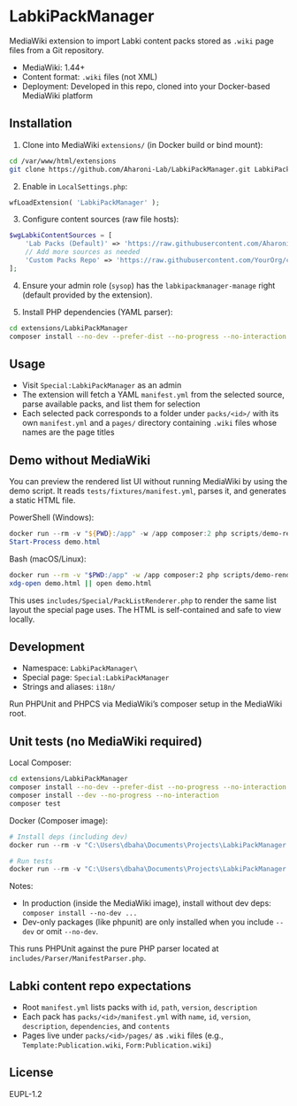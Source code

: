 LabkiPackManager
================

MediaWiki extension to import Labki content packs stored as `.wiki` page files from a Git repository.

- MediaWiki: 1.44+
- Content format: `.wiki` files (not XML)
- Deployment: Developed in this repo, cloned into your Docker-based MediaWiki platform

Installation
------------

1. Clone into MediaWiki `extensions/` (in Docker build or bind mount):

```bash
cd /var/www/html/extensions
git clone https://github.com/Aharoni-Lab/LabkiPackManager.git LabkiPackManager
```

2. Enable in `LocalSettings.php`:

```php
wfLoadExtension( 'LabkiPackManager' );
```

3. Configure content sources (raw file hosts):

```php
$wgLabkiContentSources = [
    'Lab Packs (Default)' => 'https://raw.githubusercontent.com/Aharoni-Lab/labki-packs/main/manifest.yml',
    // Add more sources as needed
    'Custom Packs Repo' => 'https://raw.githubusercontent.com/YourOrg/custom-packs/main/manifest.yml',
];
```

4. Ensure your admin role (`sysop`) has the `labkipackmanager-manage` right (default provided by the extension).

5. Install PHP dependencies (YAML parser):

```bash
cd extensions/LabkiPackManager
composer install --no-dev --prefer-dist --no-progress --no-interaction
```

Usage
-----

- Visit `Special:LabkiPackManager` as an admin
- The extension will fetch a YAML `manifest.yml` from the selected source, parse available packs, and list them for selection
- Each selected pack corresponds to a folder under `packs/<id>/` with its own `manifest.yml` and a `pages/` directory containing `.wiki` files whose names are the page titles

Demo without MediaWiki
----------------------

You can preview the rendered list UI without running MediaWiki by using the demo script. It reads `tests/fixtures/manifest.yml`, parses it, and generates a static HTML file.

PowerShell (Windows):
```powershell
docker run --rm -v "${PWD}:/app" -w /app composer:2 php scripts/demo-render-packs.php > demo.html
Start-Process demo.html
```

Bash (macOS/Linux):
```bash
docker run --rm -v "$PWD:/app" -w /app composer:2 php scripts/demo-render-packs.php > demo.html
xdg-open demo.html || open demo.html
```

This uses `includes/Special/PackListRenderer.php` to render the same list layout the special page uses. The HTML is self-contained and safe to view locally.

Development
-----------

- Namespace: `LabkiPackManager\`
- Special page: `Special:LabkiPackManager`
- Strings and aliases: `i18n/`

Run PHPUnit and PHPCS via MediaWiki’s composer setup in the MediaWiki root.

Unit tests (no MediaWiki required)
----------------------------------

Local Composer:
```bash
cd extensions/LabkiPackManager
composer install --no-dev --prefer-dist --no-progress --no-interaction
composer install --dev --no-progress --no-interaction
composer test
```

Docker (Composer image):
```powershell
# Install deps (including dev)
docker run --rm -v "C:\Users\dbaha\Documents\Projects\LabkiPackManager:/app" -w /app composer:2 install --prefer-dist --no-progress --no-interaction

# Run tests
docker run --rm -v "C:\Users\dbaha\Documents\Projects\LabkiPackManager:/app" -w /app composer:2 vendor/bin/phpunit -c phpunit.xml.dist
```

Notes:
- In production (inside the MediaWiki image), install without dev deps: `composer install --no-dev ...`
- Dev-only packages (like phpunit) are only installed when you include `--dev` or omit `--no-dev`.

This runs PHPUnit against the pure PHP parser located at `includes/Parser/ManifestParser.php`.

Labki content repo expectations
-------------------------------

- Root `manifest.yml` lists packs with `id`, `path`, `version`, `description`
- Each pack has `packs/<id>/manifest.yml` with `name`, `id`, `version`, `description`, `dependencies`, and `contents`
- Pages live under `packs/<id>/pages/` as `.wiki` files (e.g., `Template:Publication.wiki`, `Form:Publication.wiki`)

License
-------

 EUPL-1.2

